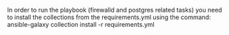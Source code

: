 In order to run the playbook (firewalld and postgres related tasks) you need to install the collections from the requirements.yml using the command:  
ansible-galaxy collection install -r requirements.yml  

